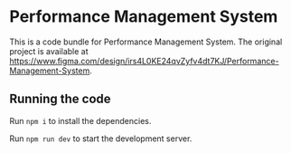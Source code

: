 
  # Performance Management System

  This is a code bundle for Performance Management System. The original project is available at https://www.figma.com/design/irs4L0KE24qvZyfv4dt7KJ/Performance-Management-System.

  ## Running the code

  Run `npm i` to install the dependencies.

  Run `npm run dev` to start the development server.
  